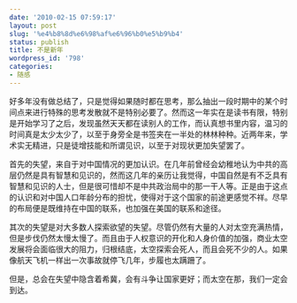 ```yaml
---
date: '2010-02-15 07:59:17'
layout: post
slug: '%e4%b8%8d%e6%98%af%e6%96%b0%e5%b9%b4'
status: publish
title: 不是新年
wordpress_id: '798'
categories:
- 随感
---
```


好多年没有做总结了，只是觉得如果随时都在思考，那么抽出一段时期中的某个时间点来进行特殊的思考发散就不是特别必要了。然而这一年实在是读书有限，特别是开始学习了之后，发现虽然天天都在读别人的工作，而认真想书里内容，温习的时间真是太少太少了，以至于身旁全是书签夹在一半处的林林种种。近两年来，学术实无精进，只是徒增技能和所谓见识，以至于对现状更加失望罢了。

首先的失望，来自于对中国情况的更加认识。在几年前曾经会幼稚地认为中共的高层仍然是具有智慧和见识的，然而这几年的亲历让我觉得，中国自然是有不乏具有智慧和见识的人士，但是很可惜却不是中共政治局中的那一干人等。正是由于这点的认识和对中国人口年龄分布的担忧，使得对于这个国家的前途更感觉不祥。尽早的布局便是既维持在中国的联系，也加强在美国的联系和途径。

其次的失望是对大多数人探索欲望的失望。尽管仍然有大量的人对太空充满热情，但是步伐仍然太慢太慢了。而且由于人权意识的开化和人身价值的加强，商业太空发展将会面临很大的阻力，归根结底，太空探索会死人，而且会死不少的人。如果像航天飞机一样出一次事故就停飞几年，步履也太蹒跚了。

但是，总会在失望中隐含着希冀，会有斗争让国家更好；而太空在那，我们一定会到达。
